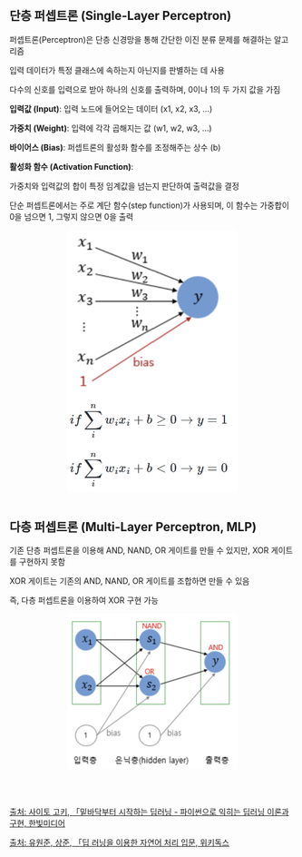 <br />

## 단층 퍼셉트론 (Single-Layer Perceptron)

퍼셉트론(Perceptron)은 단층 신경망을 통해 간단한 이진 분류 문제를 해결하는 알고리즘

입력 데이터가 특정 클래스에 속하는지 아닌지를 판별하는 데 사용

다수의 신호를 입력으로 받아 하나의 신호를 출력하며, 0이나 1의 두 가지 값을 가짐

<p></p>

**입력값 (Input)**: 입력 노드에 들어오는 데이터 (x1, x2, x3, …)

**가중치 (Weight)**: 입력에 각각 곱해지는 값 (w1, w2, w3, …)

**바이어스 (Bias)**: 퍼셉트론의 활성화 함수를 조정해주는 상수 (b)

**활성화 함수 (Activation Function)**:

가중치와 입력값의 합이 특정 임계값을 넘는지 판단하여 출력값을 결정

단순 퍼셉트론에서는 주로 계단 함수(step function)가 사용되며, 이 함수는 가중합이 0을 넘으면 1, 그렇지 않으면 0을 출력

<p></p>

<div style="display: flex; justify-content: center;">
  <img src="./Figure/Figure1.png" style="margin: 0 10px; width: 300px;">
</div>
<div style="display: flex; justify-content: center;">
  <img src="./Figure/Figure2.png" style="margin: 0 10px; width: 300px;">
</div>

</br>

## 다층 퍼셉트론 (Multi-Layer Perceptron, MLP)

기존 단층 퍼셉트론을 이용해 AND, NAND, OR 게이트를 만들 수 있지만, XOR 게이트를 구현하지 못함

XOR 게이트는 기존의 AND, NAND, OR 게이트를 조합하면 만들 수 있음

즉, 다층 퍼셉트론을 이용하여 XOR 구현 가능

<p></p>

<div style="display: flex; justify-content: center;">
  <img src="./Figure/Figure3.png" style="margin: 0 10px; width: 300px;">
</div>

<br />
<br />
<br />

[출처: 사이토 고키, 「밑바닥부터 시작하는 딥러닝 - 파이썬으로 익히는 딥러닝 이론과 구현, 한빛미디어](https://www.hanbit.co.kr/store/books/look.php?p_code=B8475831198)

[출처: 유원준, 상준, 「딥 러닝을 이용한 자연어 처리 입문, 위키독스](https://wikidocs.net/24958)

<br />
